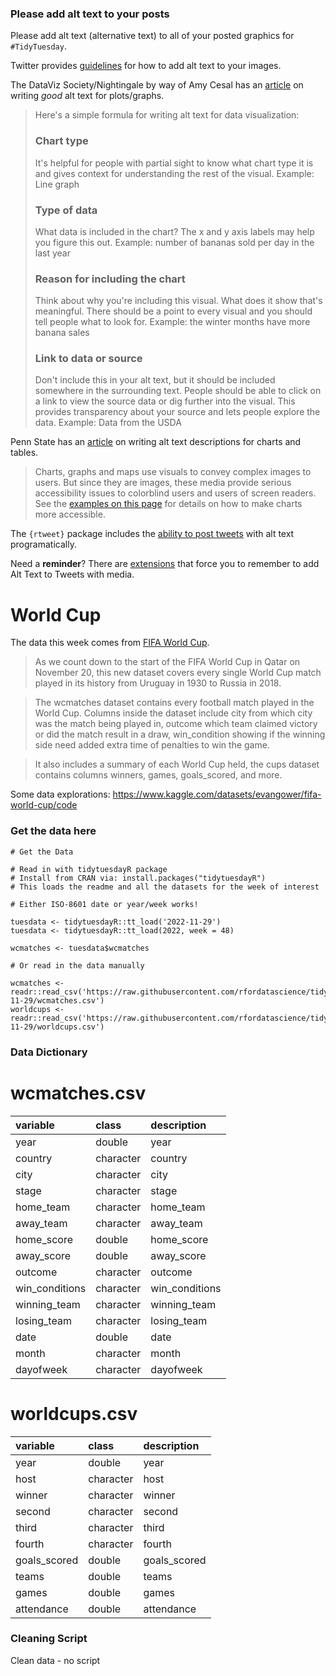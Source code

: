 ### Please add alt text to your posts

Please add alt text (alternative text) to all of your posted graphics for `#TidyTuesday`. 

Twitter provides [guidelines](https://help.twitter.com/en/using-twitter/picture-descriptions) for how to add alt text to your images.

The DataViz Society/Nightingale by way of Amy Cesal has an [article](https://medium.com/nightingale/writing-alt-text-for-data-visualization-2a218ef43f81) on writing _good_ alt text for plots/graphs.

> Here's a simple formula for writing alt text for data visualization:
> ### Chart type
> It's helpful for people with partial sight to know what chart type it is and gives context for understanding the rest of the visual.
> Example: Line graph
> ### Type of data
> What data is included in the chart? The x and y axis labels may help you figure this out.
> Example: number of bananas sold per day in the last year
> ### Reason for including the chart
> Think about why you're including this visual. What does it show that's meaningful. There should be a point to every visual and you should tell people what to look for.
> Example: the winter months have more banana sales
> ### Link to data or source
> Don't include this in your alt text, but it should be included somewhere in the surrounding text. People should be able to click on a link to view the source data or dig further into the visual. This provides transparency about your source and lets people explore the data.
> Example: Data from the USDA

Penn State has an [article](https://accessibility.psu.edu/images/charts/) on writing alt text descriptions for charts and tables.

> Charts, graphs and maps use visuals to convey complex images to users. But since they are images, these media provide serious accessibility issues to colorblind users and users of screen readers. See the [examples on this page](https://accessibility.psu.edu/images/charts/) for details on how to make charts more accessible.

The `{rtweet}` package includes the [ability to post tweets](https://docs.ropensci.org/rtweet/reference/post_tweet.html) with alt text programatically.

Need a **reminder**? There are [extensions](https://chrome.google.com/webstore/detail/twitter-required-alt-text/fpjlpckbikddocimpfcgaldjghimjiik/related) that force you to remember to add Alt Text to Tweets with media.

# World Cup

The data this week comes from [FIFA World Cup](https://www.kaggle.com/datasets/evangower/fifa-world-cup).

> As we count down to the start of the FIFA World Cup in Qatar on November 20, this new dataset covers every single World Cup match played in its history from Uruguay in 1930 to Russia in 2018.

> The wcmatches dataset contains every football match played in the World Cup. Columns inside the dataset include city from which city was the match being played in, outcome which team claimed victory or did the match result in a draw, win_condition showing if the winning side need added extra time of penalties to win the game.

> It also includes a summary of each World Cup held, the cups dataset contains columns winners, games, goals_scored, and more.

Some data explorations: https://www.kaggle.com/datasets/evangower/fifa-world-cup/code

### Get the data here

```{r}
# Get the Data

# Read in with tidytuesdayR package 
# Install from CRAN via: install.packages("tidytuesdayR")
# This loads the readme and all the datasets for the week of interest

# Either ISO-8601 date or year/week works!

tuesdata <- tidytuesdayR::tt_load('2022-11-29')
tuesdata <- tidytuesdayR::tt_load(2022, week = 48)

wcmatches <- tuesdata$wcmatches

# Or read in the data manually

wcmatches <- readr::read_csv('https://raw.githubusercontent.com/rfordatascience/tidytuesday/master/data/2022/2022-11-29/wcmatches.csv')
worldcups <- readr::read_csv('https://raw.githubusercontent.com/rfordatascience/tidytuesday/master/data/2022/2022-11-29/worldcups.csv')

```
### Data Dictionary

# wcmatches.csv

|variable       |class     |description    |
|:--------------|:---------|:--------------|
|year           |double    |year           |
|country        |character |country        |
|city           |character |city           |
|stage          |character |stage          |
|home_team      |character |home_team      |
|away_team      |character |away_team      |
|home_score     |double    |home_score     |
|away_score     |double    |away_score     |
|outcome        |character |outcome        |
|win_conditions |character |win_conditions |
|winning_team   |character |winning_team   |
|losing_team    |character |losing_team    |
|date           |double    |date           |
|month          |character |month          |
|dayofweek      |character |dayofweek      |

# worldcups.csv

|variable     |class     |description  |
|:------------|:---------|:------------|
|year         |double    |year         |
|host         |character |host         |
|winner       |character |winner       |
|second       |character |second       |
|third        |character |third        |
|fourth       |character |fourth       |
|goals_scored |double    |goals_scored |
|teams        |double    |teams        |
|games        |double    |games        |
|attendance   |double    |attendance   |

### Cleaning Script

Clean data - no script

